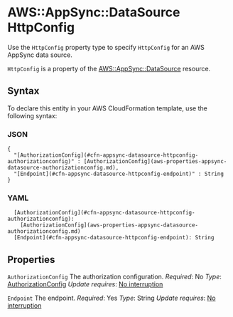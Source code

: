 # AWS::AppSync::DataSource HttpConfig<a name="aws-properties-appsync-datasource-httpconfig"></a>

Use the `HttpConfig` property type to specify `HttpConfig` for an AWS AppSync data source\.

 `HttpConfig` is a property of the [AWS::AppSync::DataSource](https://docs.aws.amazon.com/AWSCloudFormation/latest/UserGuide/aws-resource-appsync-datasource.html) resource\.

## Syntax<a name="aws-properties-appsync-datasource-httpconfig-syntax"></a>

To declare this entity in your AWS CloudFormation template, use the following syntax:

### JSON<a name="aws-properties-appsync-datasource-httpconfig-syntax.json"></a>

```
{
  "[AuthorizationConfig](#cfn-appsync-datasource-httpconfig-authorizationconfig)" : [AuthorizationConfig](aws-properties-appsync-datasource-authorizationconfig.md),
  "[Endpoint](#cfn-appsync-datasource-httpconfig-endpoint)" : String
}
```

### YAML<a name="aws-properties-appsync-datasource-httpconfig-syntax.yaml"></a>

```
  [AuthorizationConfig](#cfn-appsync-datasource-httpconfig-authorizationconfig):
    [AuthorizationConfig](aws-properties-appsync-datasource-authorizationconfig.md)
  [Endpoint](#cfn-appsync-datasource-httpconfig-endpoint): String
```

## Properties<a name="aws-properties-appsync-datasource-httpconfig-properties"></a>

`AuthorizationConfig`  <a name="cfn-appsync-datasource-httpconfig-authorizationconfig"></a>
The authorization configuration\.
*Required*: No
*Type*: [AuthorizationConfig](aws-properties-appsync-datasource-authorizationconfig.md)
*Update requires*: [No interruption](https://docs.aws.amazon.com/AWSCloudFormation/latest/UserGuide/using-cfn-updating-stacks-update-behaviors.html#update-no-interrupt)

`Endpoint`  <a name="cfn-appsync-datasource-httpconfig-endpoint"></a>
The endpoint\.
*Required*: Yes
*Type*: String
*Update requires*: [No interruption](https://docs.aws.amazon.com/AWSCloudFormation/latest/UserGuide/using-cfn-updating-stacks-update-behaviors.html#update-no-interrupt)
